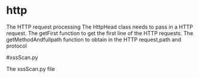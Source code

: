 # http
The HTTP request processing
The HttpHead class needs to pass in a HTTP request.
The getFirst function to get the first line of the HTTP requests.
The getMethodAndfullpath function to obtain in the HTTP request,path and protocol

#xssScan.py

The xssScan.py file 
